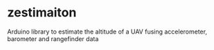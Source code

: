 # zestimaiton
Arduino library to estimate the altitude of a UAV fusing accelerometer, barometer and rangefinder data
